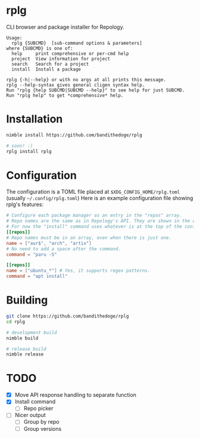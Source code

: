 # rplg

CLI browser and package installer for Repology.

```
Usage:
  rplg {SUBCMD}  [sub-command options & parameters]
where {SUBCMD} is one of:
  help     print comprehensive or per-cmd help
  project  View information for project
  search   Search for a project
  install  Install a package

rplg {-h|--help} or with no args at all prints this message.
rplg --help-syntax gives general cligen syntax help.
Run "rplg {help SUBCMD|SUBCMD --help}" to see help for just SUBCMD.
Run "rplg help" to get *comprehensive* help.
```

# Installation

```sh
nimble install https://github.com/bandithedoge/rplg
```

```sh
# soon! :)
rplg install rplg
```

# Configuration

The configuration is a TOML file placed at `$XDG_CONFIG_HOME/rplg.toml` (usually `~/.config/rplg.toml`)
Here is an example configuration file showing rplg's features:

```toml
# Configure each package manager as an entry in the "repos" array.
# Repo names are the same as in Repology's API. They are shown in the output of "rplg project".
# For now the "install" command uses whatever is at the top of the configuration.
[[repos]]
# Repo names must be in an array, even when there is just one.
name = ["aur$", "arch", "artix"]
# No need to add a space after the command.
command = "paru -S"

[[repos]]
name = ["ubuntu_*"] # Yes, it supports regex patterns.
command = "apt install"
```

# Building

```sh
git clone https://github.com/bandithedoge/rplg
cd rplg

# development build
nimble build

# release build
nimble release
```

# TODO

- [x] Move API response handling to separate function
- [x] Install command
  - [ ] Repo picker
- [ ] Nicer output
    - [ ] Group by repo
    - [ ] Group versions